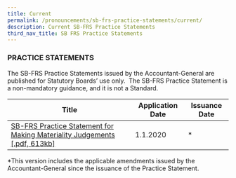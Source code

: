 ```yaml
---
title: Current
permalink: /pronouncements/sb-frs-practice-statements/current/
description: Current SB-FRS Practice Statements
third_nav_title: SB FRS Practice Statements
---
```

### PRACTICE STATEMENTS

  

The SB-FRS Practice Statements issued by the Accountant-General are published for Statutory Boards’ use only.  The SB-FRS Practice Statement is a non-mandatory guidance, and it is not a Standard.

| Title | Application Date | Issuance Date |
| -------- | -------- | -------- |
| [SB-FRS Practice Statement for Making Materiality Judgements [.pdf, 613kb]](/files/Docs/Default%20Source/Sb%20Frs%20Practice%20Statements/sb-frs-practice-statement-(clean).pdf) | 1.1.2020 | \* |

\*This version includes the applicable amendments issued by the Accountant-General since the issuance of the Practice Statement.